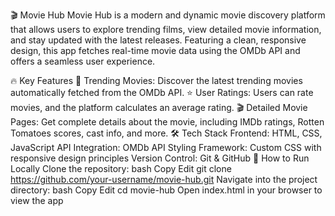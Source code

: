 🎬 Movie Hub
Movie Hub is a modern and dynamic movie discovery platform that allows users to explore trending films, view detailed movie information, and stay updated with the latest releases. Featuring a clean, responsive design, this app fetches real-time movie data using the OMDb API and offers a seamless user experience.

🔥 Key Features
🎥 Trending Movies: Discover the latest trending movies automatically fetched from the OMDb API.
⭐ User Ratings: Users can rate movies, and the platform calculates an average rating.
🎬 Detailed Movie Pages: Get complete details about the movie, including IMDb ratings, Rotten Tomatoes scores, cast info, and more.
🛠️ Tech Stack
Frontend: HTML, CSS, JavaScript
API Integration: OMDb API
Styling Framework: Custom CSS with responsive design principles
Version Control: Git & GitHub
🚀 How to Run Locally
Clone the repository:
bash
Copy
Edit
git clone https://github.com/your-username/movie-hub.git
Navigate into the project directory:
bash
Copy
Edit
cd movie-hub
Open index.html in your browser to view the app
